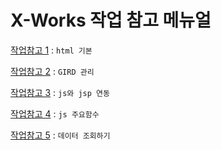# X-Works 작업 참고 메뉴얼

[작업참고 1](https://github.com/seohyun-kim/X-Works/blob/main/%EC%9E%91%EC%97%85%20%EC%B0%B8%EC%A1%B0%20%EB%A9%94%EB%89%B4%EC%96%BC/%EC%9E%91%EC%97%85%EC%B0%B8%EC%A1%B0%201%20-%20HTML%20%EA%B8%B0%EB%B3%B8.md#%EC%9E%91%EC%97%85%EC%B0%B8%EC%A1%B0-1---%EA%B8%B0%EB%B3%B8-html)
: `html 기본`    

[작업참고 2](https://github.com/seohyun-kim/X-Works/blob/main/%EC%9E%91%EC%97%85%20%EC%B0%B8%EC%A1%B0%20%EB%A9%94%EB%89%B4%EC%96%BC/%EC%9E%91%EC%97%85%EC%B0%B8%EC%A1%B0%202%20-%20GRID%20%EA%B4%80%EB%A6%AC.md#%EC%9E%91%EC%97%85%EC%B0%B8%EC%A1%B02--grid-%EA%B4%80%EB%A6%AC)
: `GIRD 관리`  

[작업참고 3](https://github.com/seohyun-kim/X-Works/blob/main/%EC%9E%91%EC%97%85%20%EC%B0%B8%EC%A1%B0%20%EB%A9%94%EB%89%B4%EC%96%BC/%EC%9E%91%EC%97%85%EC%B0%B8%EC%A1%B0%203%20-%20js%EC%99%80%20jsp%EC%97%B0%EB%8F%99.md#%EC%9E%91%EC%97%85%EC%B0%B8%EC%A1%B03---js%EC%99%80-jsp%EC%9D%98-%EC%97%B0%EB%8F%99)
: `js와 jsp 연동`    

[작업참고 4](https://github.com/seohyun-kim/X-Works/blob/main/%EC%9E%91%EC%97%85%20%EC%B0%B8%EC%A1%B0%20%EB%A9%94%EB%89%B4%EC%96%BC/%EC%9E%91%EC%97%85%EC%B0%B8%EC%A1%B0%204%20-%20js%20%EC%A3%BC%EC%9A%94%ED%95%A8%EC%88%98.md#%EC%9E%91%EC%97%85%EC%B0%B8%EC%A1%B0-4--js-%EC%A3%BC%EC%9A%94%ED%95%A8%EC%88%98-%EC%86%8C%EA%B0%9C)
: `js 주요함수`   

[작업참고 5](https://github.com/seohyun-kim/X-Works/blob/main/%EC%9E%91%EC%97%85%20%EC%B0%B8%EC%A1%B0%20%EB%A9%94%EB%89%B4%EC%96%BC/%EC%9E%91%EC%97%85%EC%B0%B8%EC%A1%B0%205%20-%20%EB%8D%B0%EC%9D%B4%ED%84%B0%20%EC%A1%B0%ED%9A%8C%ED%95%98%EA%B8%B0.md#%EC%9E%91%EC%97%85%EC%B0%B8%EC%A1%B0-5---%EB%8D%B0%EC%9D%B4%ED%84%B0-%EC%A1%B0%ED%9A%8C%ED%95%98%EA%B8%B0)
: `데이터 조회하기`
